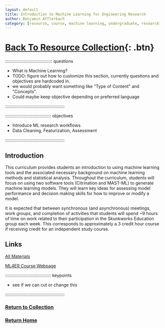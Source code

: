 ```yaml
---
layout: default
title: Introduction to Machine Learning for Engineering Research
author: Benjamin Afflerbach
category: [resource, course, machine learning, undergraduate, research]
---
```

# [Back To Resource Collection](https://bafflerbach.github.io/DSM-CORE/resource-collection){: .btn}

:::::::::::::::::::::::::::::::::::::: questions 

- What is Machine Learning?
- TODO: figure out how to customize this section, currently questions and objectives are hardcoded in.
- we would probably want something like "Type of Content" and "Concepts".
- Could maybe keep objective depending on preferred language

::::::::::::::::::::::::::::::::::::::::::::::::

::::::::::::::::::::::::::::::::::::: objectives

- Introduce ML research workflows
- Data Cleaning, Featurization, Assessment

::::::::::::::::::::::::::::::::::::::::::::::::

## Introduction

This curriculum provides students an introduction to using machine learning tools and the associated necessary background on machine learning methods and statistical analysis. Throughout the curriculum, students will focus on using two software tools (Citrination and MAST-ML) to generate machine learning models. They will learn key ideas for assessing model performance and decision making skills for how to improve or modify a model.

It is expected that between synchronous (and asynchronous) meetings, work groups, and completion of activities that students will spend ~9 hours of time on work related to their participation in the Skunkworks Education group each week. This corresponds to approximately a 3 credit hour course if receiving credit for an independent study course.

## Links

[All Materials](https://bafflerbach.github.io/test_software_carpentry/)

[ML4ER Course Webpage](https://skunkworks.engr.wisc.edu/informatics-skunkworks-education-course/)


::::::::::::::::::::::::::::::::::::: keypoints 

- see if we can cut or change this

::::::::::::::::::::::::::::::::::::::::::::::::

### [Return to Collection](https://bafflerbach.github.io/DSM-CORE/resource-collection)
### [Return Home](https://bafflerbach.github.io/DSM-CORE)

